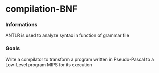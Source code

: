 # compilation-BNF

### Informations

ANTLR is used to analyze syntax in function of grammar file

### Goals 

Write a compilator to transform a program written in Pseudo-Pascal to a Low-Level program MIPS for its execution
